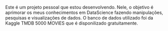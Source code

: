 Este é um projeto pessoal que estou desenvolvendo. Nele, o objetivo é aprimorar os meus conhecimentos em DataScience fazendo manipulações, pesquisas e visualizações de dados. O banco de dados utilizado foi da Kaggle TMDB 5000 MOVIES que é disponilizado gratuitamente.
